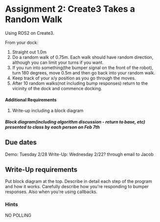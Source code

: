 # Assignment 2: Create3 Takes a Random Walk
Using ROS2 on Create3.

From your dock:
1. Straight out 1.0m
2. Do a random walk of 0.75m. Each walk should have random direction, although you can limit your turns if you want.
3. If you run into something(the bumper signal on the front of the robot), turn 180 degrees, move 0.5m and then go back into your random walk.
4. Keep track of your x/y position as you go through the moves.
5. After 10 random walks(not including bump responses) return to the vicinity of the dock and commence docking.

#### Additional Requirements
1. Write-up including a block diagram

##### Block diagram(including algorithm discussion - return to base, etc) presented to class by each person on Feb 7th

## Due dates
Demo: Tuesday 2/28
Write-Up: Wednesday 2/22? through email to Jacob

## Write-Up requirements
Put block diagram at the top. Describe in detail each step of the program and how it works. Carefully describe how you're responding to bumper responses. Also when you're using callbacks.

### Hints
NO POLLING
